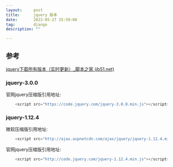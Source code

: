 ```yaml
---
layout:     post
title:      jquery 版本
date:       2022-05-27 15:59:00
tag:        django
description: ""

---
```

## 参考

[jquery下载所有版本（实时更新）_脚本之家 (jb51.net)](https://www.jb51.net/zt/jquerydown.htm/)

### jquery-3.0.0

官网jquery压缩版引用地址:
```csharp
    <script src="https://code.jquery.com/jquery-3.0.0.min.js"></script>

```

### jquery-1.12.4

微软压缩版引用地址:
```csharp
    <script src="http://ajax.aspnetcdn.com/ajax/jquery/jquery-1.12.4.min.js"></script>

```

官网jquery压缩版引用地址:
```csharp
    <script src="http://code.jquery.com/jquery-1.12.4.min.js"></script>

```

